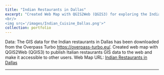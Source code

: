 ```yaml
---
title: "Indian Restaurants in Dallas"
excerpt: "Created Web Map with QGIS2Web (QGIS3) for exploring the Indian Restaurants in Dallas<br>
<br/>
<img src='/images/Indian_Cuisine_Dallas.png'>"
collection: portfolio
---
```

Data: The GIS data for the Indian restaurants in Dallas has been downloaded from the Overpass Turbo https://overpass-turbo.eu/. 
Created web map with QGIS2Web (QGIS3) to publish Italian restaurants GIS data to the web and make it accessible to other users. 
Web Map URL:
[Indian Restaurants in Dallas](file:///C:/Users/LibUser/Downloads/SavitriSeetal.github.io-master/SavitriSeetal.github.io-master/_portfolio/Lab%2010/index.html#10/32.9557/-96.9324)


---

